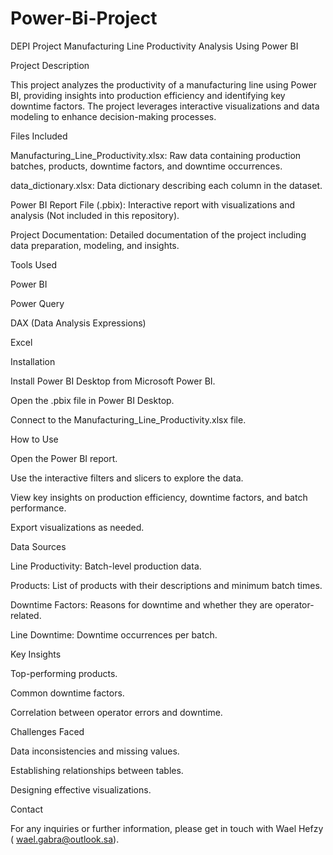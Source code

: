# Power-Bi-Project
DEPI Project
Manufacturing Line Productivity Analysis Using Power BI

Project Description

This project analyzes the productivity of a manufacturing line using Power BI, providing insights into production efficiency and identifying key downtime factors. The project leverages interactive visualizations and data modeling to enhance decision-making processes.

Files Included

Manufacturing_Line_Productivity.xlsx: Raw data containing production batches, products, downtime factors, and downtime occurrences.

data_dictionary.xlsx: Data dictionary describing each column in the dataset.

Power BI Report File (.pbix): Interactive report with visualizations and analysis (Not included in this repository).

Project Documentation: Detailed documentation of the project including data preparation, modeling, and insights.

Tools Used

Power BI

Power Query

DAX (Data Analysis Expressions)

Excel

Installation

Install Power BI Desktop from Microsoft Power BI.

Open the .pbix file in Power BI Desktop.

Connect to the Manufacturing_Line_Productivity.xlsx file.

How to Use

Open the Power BI report.

Use the interactive filters and slicers to explore the data.

View key insights on production efficiency, downtime factors, and batch performance.

Export visualizations as needed.

Data Sources

Line Productivity: Batch-level production data.

Products: List of products with their descriptions and minimum batch times.

Downtime Factors: Reasons for downtime and whether they are operator-related.

Line Downtime: Downtime occurrences per batch.

Key Insights

Top-performing products.

Common downtime factors.

Correlation between operator errors and downtime.

Challenges Faced

Data inconsistencies and missing values.

Establishing relationships between tables.

Designing effective visualizations.

Contact

For any inquiries or further information, please get in touch with Wael Hefzy ( wael.gabra@outlook.sa).
